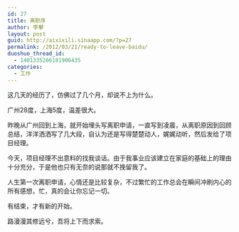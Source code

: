 ```yaml
---
id: 27
title: 离职序
author: 李攀
layout: post
guid: http://aixixili.sinaapp.com/?p=27
permalink: /2012/03/21/ready-to-leave-baidu/
duoshuo_thread_id:
  - 1401335266181906435
categories:
  - 工作
---
```

这几天的经历了，仿佛过了几个月，却说不上为什么。

广州28度，上海5度，温差很大。

昨晚从广州回到上海，就开始埋头写离职申请，一直写到凌晨，从离职原因到回顾总结，洋洋洒洒写了几大段，自认为还是写得楚楚动人，娓娓动听，然后发给了项目经理。

今天，项目经理不出意料的找我谈话。由于我事业应该建立在家庭的基础上的理由十分充分，于是他也只有无奈的说那就不挽留我了。

人生第一次离职申请，心情还是比较复杂，不过繁忙的工作总会在瞬间冲刷内心的所有感想，忙，真的会让你忘记一切。

有结束，才有新的开始。

路漫漫其修远兮，吾将上下而求索。

&nbsp;

